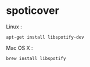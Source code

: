 spoticover
==========

Linux :

    apt-get install libspotify-dev

Mac OS X :

    brew install libspotify
